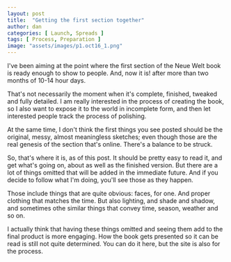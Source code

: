 ```yaml
---
layout: post
title:  "Getting the first section together"
author: dan
categories: [ Launch, Spreads ]
tags: [ Process, Preparation ]
image: "assets/images/p1.oct16_1.png"
---
```


I've been aiming at the point where the first section of the Neue Welt book is ready enough to show to people. And, now it is! after more than two months of 10-14 hour days.

That's not necessarily the moment when it's complete, finished, tweaked and fully detailed. I am really interested in the process of creating the book, so I also want to expose it to the world in incomplete form, and then let interested people track the process of polishing.

At the same time, I don't think the first things you see posted should be the original, messy, almost meaningless sketches; even though those are the real genesis of the section that's online. There's a balance to be struck.

So, that's where it is, as of this post. It should be pretty easy to read it, and get what's going on, about as well as the finished version. But there are a lot of things omitted that will be added in the immediate future. And if you decide to follow what I'm doing, you'll see those as they happen.

Those include things that are quite obvious: faces, for one. And proper clothing that matches the time. But also lighting, and shade and shadow, and sometimes othe similar things that convey time, season, weather and so on. 

I actually think that having these things omitted and seeing them add to the final product is more engaging. How the book gets presented so it can be read is still not quite determined. You can do it here, but the site is also for the process. 

